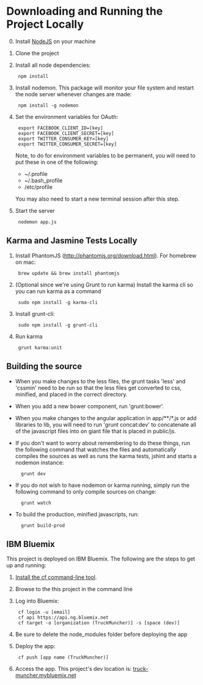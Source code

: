 Downloading and Running the Project Locally
===========================================

0. Install [NodeJS](http://nodejs.org/download/ "NodeJS Download") on your machine
1. Clone the project
2. Install all node dependencies:

        npm install
3. Install nodemon. This package will monitor your file system and restart the node server whenever changes are made:

        npm install -g nodemon
        
4. Set the environment variables for OAuth:

        export FACEBOOK_CLIENT_ID=[key]
        export FACEBOOK_CLIENT_SECRET=[key]
        export TWITTER_CONSUMER_KEY=[key]
        export TWITTER_CONSUMER_SECRET=[key]
        
	Note, to do for environment variables to be permanent, you will need to put these in one of the following:
	* ~/.profile
	* ~/.bash_profile
	* /etc/profile
	
	You may also need to start a new terminal session after this step.

5. Start the server

        nodemon app.js
        
Karma and Jasmine Tests Locally
-----------------------------------
1. Install PhantomJS (http://phantomjs.org/download.html). For homebrew on mac:

        brew update && brew install phantomjs

2. (Optional since we're using Grunt to run karma) Install the karma cli so you can run karma as a command

        sudo npm install -g karma-cli
        
3. Install grunt-cli:

        sudo npm install -g grunt-cli

4. Run karma

        grunt karma:unit 

Building the source
-----------------------------------
* When you make changes to the less files, the grunt tasks 'less' and 'cssmin' need to be run so that the less files 
get converted to css, minified, and placed in the correct directory.

* When you add a new bower component, run 'grunt:bower'.

* When you make changes to the angular application in app/**/*.js or add libraries to lib, you will need to run 'grunt concat:dev'
to concatenate all of the javascript files into on giant file that is placed in public/js. 

* If you don't want to worry about remembering to do these things, run the following command that watches the files and automatically compiles
the sources as well as runs the karma tests, jshint and starts a nodemon instance:

        grunt dev
        
* If you do not wish to have nodemon or karma running, simply run the following command to only compile sources on change:

        grunt watch
        
* To build the production, minified javascripts, run:

        grunt build-prod

IBM Bluemix
-----------------------------------
This project is deployed on IBM Bluemix. The following are the steps to get up and running:

1. [Install the cf command-line tool](https://www.ng.bluemix.net/docs/#starters/BuildingWeb.html#install_cf).
2. Browse to the this project in the command line 
3. Log into Bluemix:

		cf login -u [email] 
		cf api https://api.ng.bluemix.net
		cf target -o [organization (TruckMuncher)] -s [space (dev)]

4. Be sure to delete the node_modules folder before deploying the app
5. Deploy the app:

		cf push [app name (TruckMuncher)]

6. Access the app. This project's dev location is: [truck-muncher.mybluemix.net](//truck-muncher.mybluemix.net)
